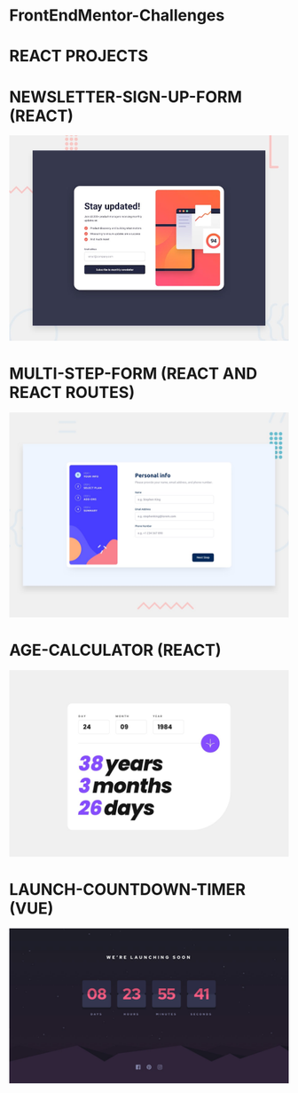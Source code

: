# FrontEndMentor-Challenges

# REACT PROJECTS

# NEWSLETTER-SIGN-UP-FORM (REACT)

![Newsletter-sign-up form coding challenge](./newsletter-sign-up-form-with-success-message/design/desktop-preview.jpg)

# MULTI-STEP-FORM (REACT AND REACT ROUTES)

![Multi-step form coding challenge](./mult-step-form/src/design/desktop-preview.jpg)

# AGE-CALCULATOR (REACT)

![Age-Calculator form coding challenge](./age-calculator-app/design/desktop-completed.jpg)

# LAUNCH-COUNTDOWN-TIMER (VUE)

![Launch-Countdown-timer from coding challenge](./launch-countdown-timer/src/design/desktop-design.jpg)